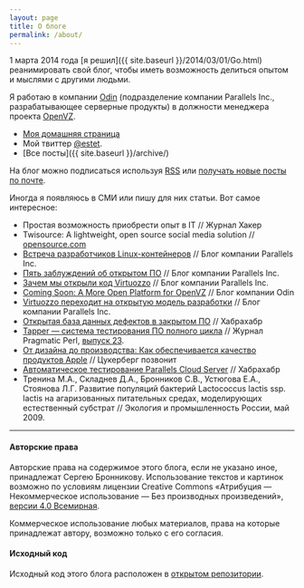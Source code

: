 ```yaml
---
layout: page
title: О блоге
permalink: /about/
---
```


1 марта 2014 года [я решил]({{ site.baseurl }}/2014/03/01/Go.html)
реанимировать свой блог, чтобы иметь возможность делиться
опытом и мыслями с другими людьми.

Я работаю в компании [Odin](http://www.odin.com/) (подразделение компании Parallels Inc.,
разрабатывающее серверные продукты) в должности менеджера проекта [OpenVZ](https://openvz.org/).

- [Моя домашняя страница](https://bronevichok.ru/)
- Мой твиттер [@estet](https://twitter.com/estet).
- [Все посты]({{ site.baseurl }}/archive/)

На блог можно подписаться используя [RSS](http://feeds.feedburner.com/bronevichok)
или [получать новые посты по почте](http://feedburner.google.com/fb/a/mailverify?uri=bronevichok).

Иногда я появляюсь в СМИ или пишу для них статьи. Вот самое интересное:

- Простая возможность приобрести опыт в IT // Журнал Хакер
- Twisource: A lightweight, open source social media solution // [opensource.com](http://opensource.com/)
- [Встреча разработчиков Linux-контейнеров](http://habrahabr.ru/company/parallels/blog/266089/) // Блог компании Parallels Inc.
- [Пять заблуждений об открытом ПО](http://habrahabr.ru/company/parallels/blog/261609/) // Блог компании Parallels Inc.
- [Зачем мы открыли код Virtuozzo](http://habrahabr.ru/company/parallels/blog/259385/) // Блог компании Parallels Inc.
- [Coming Soon: A More Open Platform for OpenVZ](http://blog.odin.com/serviceprovider/2015/7/14/coming-soon-a-more-open-platform-for-openvz) // Блог компании Odin
- [Virtuozzo переходит на открытую модель разработки](http://habrahabr.ru/company/parallels/blog/256279/) // Блог компании Parallels Inc.
- [Открытая база данных дефектов в закрытом ПО](http://habrahabr.ru/post/253009/) // Хабрахабр
- [Tapper — система тестирования ПО полного цикла](http://pragmaticperl.com/authors/28) // Журнал Pragmatic Perl, [выпуск 23](http://pragmaticperl.com/issues/23).
- [От дизайна до производства: Как обеспечивается качество продуктов Apple](https://vc.ru/p/apple-test) // Цукерберг позвонит
- [Автоматическое тестирование Parallels Cloud Server](http://habrahabr.ru/post/204292/) // Хабрахабр
- Тренина М.А., Складнев Д.А., Бронников  С.В., Устюгова Е.А., Стоянова Л.Г. Развитие популяций бактерий Lactococcus lactis ssp. lactis на агаризованных питательных средах, моделирующих естественный субстрат // Экология и промышленность России, май 2009.

----

#### Авторские права

Авторские права на содержимое этого блога, если не указано иное,
принадлежат Сергею Бронникову. Использование текстов и картинок
возможно по условиям лицензии Creative Commons
«Атрибуция — Некоммерческое использование — Без производных произведений»,
[версии 4.0 Всемирная](http://creativecommons.org/licenses/by-nc-nd/4.0/deed.ru).

Коммерческое использование любых материалов, права на которые принадлежат автору,
возможно только с его согласия.

#### Исходный код

Исходный код этого блога расположен в [открытом репозитории](https://github.com/ligurio/ligurio.github.io).
